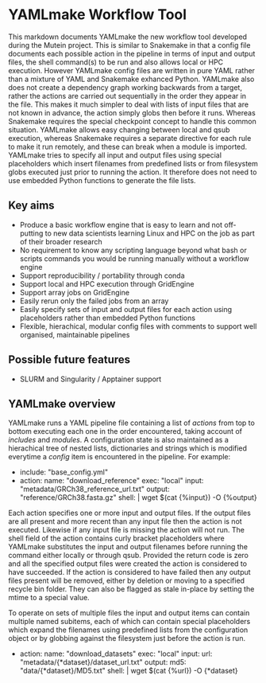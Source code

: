 # YAMLmake Workflow Tool

This markdown documents YAMLmake the new workflow tool developed during the Mutein project. This is similar to Snakemake in that a config file documents each possible action in the pipeline in terms of input and output files, the shell command(s) to be run and also allows local or HPC execution. However YAMLmake config files are written in pure YAML rather than a mixture of YAML and Snakemake exhanced Python. YAMLmake also does not create a dependency graph working backwards from a target, rather the actions are carried out sequentially in the order they appear in the file. This makes it much simpler to deal with lists of input files that are not known in advance, the action simply globs then before it runs. Whereas Snakemake requires the special checkpoint concept to handle this common situation. YAMLmake allows easy changing between local and qsub execution, whereas Snakemake requires a separate directive for each rule to make it run remotely, and these can break when a module is imported. YAMLmake tries to specify all input and output files using special placeholders which insert filenames from predefined lists or from filesystem globs executed just prior to running the action. It therefore does not need to use embedded Python functions to generate the file lists.

## Key aims

- Produce a basic workflow engine that is easy to learn and not off-putting to new data scientists learning Linux and HPC on the job as part of their broader research
- No requirement to know any scripting language beyond what bash or scripts commands you would be running manually without a workflow engine
- Support reproducibility / portability through conda
- Support local and HPC execution through GridEngine
- Support array jobs on GridEngine
- Easily rerun only the failed jobs from an array
- Easily specify sets of input and output files for each action using placeholders rather than embedded Python functions
- Flexible, hierachical, modular config files with comments to support well organised, maintainable pipelines

## Possible future features

- SLURM and Singularity / Apptainer support

## YAMLmake overview

YAMLmake runs a YAML pipeline file containing a list of *actions* from top to bottom executing each one in the order encountered, taking account of *includes* and *modules*. A configuration state is also maintained as a hierachical tree of nested lists, dictionaries and strings which is modified everytime a *config* item is encountered in the pipeline. For example:

  - include: "base_config.yml"
  - action:
      name: "download_reference"
      exec: "local"
      input: "metadata/GRCh38_reference_url.txt"
      output: "reference/GRCh38.fasta.gz"
      shell: |
        wget $(cat {%input}) -O {%output}

Each action specifies one or more input and output files. If the output files are all present and more recent than any input file then the action is not executed. Likewise if any input file is missing the action will not run. The shell field of the action contains curly bracket placeholders where YAMLmake substitutes the input and output filenames before running the command either locally or through qsub. Provided the return code is zero and all the specified output files were created the action is considered to have succeeded. If the action is considered to have failed then any output files present will be removed, either by deletion or moving to a specified recycle bin folder. They can also be flagged as stale in-place by setting the mtime to a special value.

To operate on sets of multiple files the input and output items can contain multiple named subitems, each of which can contain special placeholders which expand the filenames using predefined lists from the configuration object or by globbing against the filesystem just before the action is run.

  - action:
      name: "download_datasets"
      exec: "local"
      input:
        url: "metadata/{*dataset}/dataset_url.txt"
      output:
        md5: "data/{*dataset}/MD5.txt"
      shell: |
        wget $(cat {%url}) -O {*dataset}
